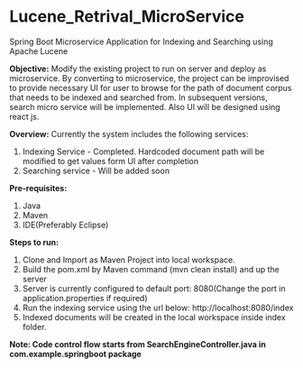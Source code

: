# Lucene_Retrival_MicroService
Spring Boot Microservice Application for Indexing and Searching using Apache Lucene

<b>Objective:</b>
Modify the existing project to run on server and deploy as microservice. By converting to microservice, the project can be improvised 
to provide necessary UI for user to browse for the path of document corpus that needs to be indexed and searched from. 
In subsequent versions, search micro service will be implemented. Also UI will be designed using react js.

<b>Overview:</b>
Currently the system includes the following services:
1. Indexing Service - Completed. Hardcoded document path will be modified to get values form UI after completion
2. Searching service - Will be added soon

<b>Pre-requisites:</b>
1. Java
2. Maven
3. IDE(Preferably Eclipse)

<b>Steps to run:</b>
1. Clone and Import as Maven Project into local workspace.
2. Build the pom.xml by Maven command (mvn clean install) and up the server
3. Server is currently configured to default port: 8080(Change the port in application.properties if required)
4. Run the indexing service using the url below:
   http://localhost:8080/index
5. Indexed documents will be created in the local workspace inside index folder.

<b>Note: Code control flow starts from SearchEngineController.java in com.example.springboot package</b>

